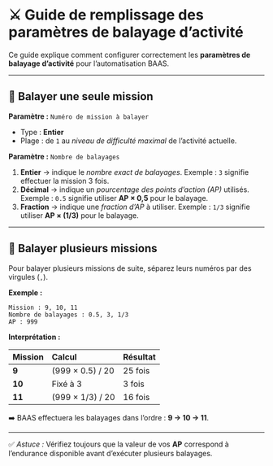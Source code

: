 
# ⚔️ Guide de remplissage des paramètres de balayage d’activité

Ce guide explique comment configurer correctement les **paramètres de balayage d’activité** pour l’automatisation BAAS.

---

## 🧾 Balayer une seule mission

**Paramètre :**
`Numéro de mission à balayer`

* Type : **Entier**
* Plage : de `1` au *niveau de difficulté maximal* de l’activité actuelle.

**Paramètre :**
`Nombre de balayages`

1. **Entier** → indique le *nombre exact de balayages*.
   Exemple : `3` signifie effectuer la mission 3 fois.
2. **Décimal** → indique un *pourcentage des points d’action (AP)* utilisés.
   Exemple : `0.5` signifie utiliser **AP × 0,5** pour le balayage.
3. **Fraction** → indique une *fraction d’AP* à utiliser.
   Exemple : `1/3` signifie utiliser **AP × (1/3)** pour le balayage.

---

## 🔁 Balayer plusieurs missions

Pour balayer plusieurs missions de suite,
séparez leurs numéros par des virgules (`,`).

**Exemple :**

```
Mission : 9, 10, 11
Nombre de balayages : 0.5, 3, 1/3
AP : 999
```

**Interprétation :**

| Mission | Calcul           | Résultat |
| :------ | :--------------- | :------- |
| **9**   | (999 × 0.5) / 20 | 25 fois  |
| **10**  | Fixé à 3         | 3 fois   |
| **11**  | (999 × 1/3) / 20 | 16 fois  |

➡️ BAAS effectuera les balayages dans l’ordre : **9 → 10 → 11**.

---

✅ *Astuce :* Vérifiez toujours que la valeur de vos **AP** correspond à l’endurance disponible avant d’exécuter plusieurs balayages.
